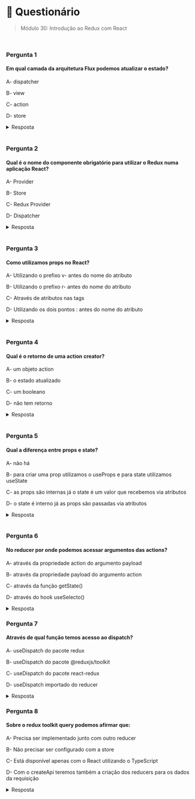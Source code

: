 # 📌 Questionário
> Módulo 30: Introdução ao Redux com React

<br>

### Pergunta 1
#### Em qual camada da arquitetura Flux podemos atualizar o estado?
A- dispatcher

B- view

C- action

D- store

<details>
    <summary>Resposta</summary>

    store

    A alternativa correta é a opção "store" porque, na arquitetura Flux, a camada responsável por atualizar o estado da aplicação é a camada de Store. As Stores armazenam e gerenciam o estado da aplicação e respondem às Actions despachadas pela View, atualizando o estado conforme necessário. As demais alternativas estão erradas: "dispatcher" se refere ao Dispatcher, que é responsável por encaminhar as Actions para as Stores; "view" se refere à View, que é responsável por apresentar a interface do usuário; e "action" se refere às Actions, que representam eventos que ocorrem na aplicação e são despachadas para as Stores atualizarem o estado.
</details>

<br>

### Pergunta 2
#### Qual é o nome do componente obrigatório para utilizar o Redux numa aplicação React?
A- Provider

B- Store

C- Redux Provider

D- Dispatcher

<details>
    <summary>Resposta</summary>
    
    Provider

    A alternativa correta é a opção "Provider" porque, para utilizar o Redux em uma aplicação React, é necessário envolver a árvore de componentes com o componente <Provider> fornecido pelo Redux. O <Provider> garante que todos os componentes da aplicação tenham acesso ao estado global (store) do Redux, tornando-o disponível para as actions e reducers em qualquer parte da árvore de componentes. As demais alternativas estão incorretas: "Store" não é o componente obrigatório para utilizar o Redux, "Redux Provider" não é o nome correto do componente, e "Dispatcher" se refere ao Dispatcher, que não é um componente, mas sim uma parte do padrão Flux.
</details>

<br>


### Pergunta 3
#### Como utilizamos props no React?
A- Utilizando o prefixo v- antes do nome do atributo

B- Utilizando o prefixo r- antes do nome do atributo

C- Através de atributos nas tags

D- Utilizando os dois pontos : antes do nome do atributo

<details>
    <summary>Resposta</summary>
    
    Através de atributos nas tags

    A alternativa correta é a opção "Através de atributos nas tags". No React, as props (propriedades) são passadas para um componente como atributos nas tags JSX quando o componente é renderizado. Você define as props diretamente no componente pai ao atribuir valores a esses atributos na tag do componente filho. As demais alternativas estão erradas, pois não representam a maneira correta de passar props no React.
</details>

<br>

### Pergunta 4
#### Qual é o retorno de uma action creator?
A- um objeto action

B- o estado atualizado

C- um booleano

D- não tem retorno

<details>
    <summary>Resposta</summary>
    
    um objeto action

    A alternativa correta é a opção "um objeto action" porque uma action creator, em geral, é uma função que retorna um objeto action. Esse objeto action contém informações sobre a ação que está ocorrendo, como o tipo da ação e, frequentemente, os dados associados a ela. As demais alternativas estão erradas: "o estado atualizado" não é o retorno padrão de uma action creator, "um booleano" não é apropriado, pois uma action creator não costuma retornar um booleano diretamente, e "não tem retorno" está incorreta, pois as action creators retornam objetos action.
</details>

<br>

### Pergunta 5
#### Qual a diferença entre props e state?
A- não há

B- para criar uma prop utilizamos o useProps e para state utilizamos useState

C- as props são internas já o state é um valor que recebemos via atributos

D- o state é interno já as props são passadas via atributos

<details>
    <summary>Resposta</summary>
    
    o state é interno já as props são passadas via atributos

    A alternativa correta é a opção "o state é interno, enquanto as props são passadas via atributos". A principal diferença entre props (propriedades) e state (estado) no React é que as props são valores passados de um componente pai para um componente filho através de atributos HTML-like, enquanto o state é um objeto de dados que pertence internamente a um componente e pode ser modificado dentro do próprio componente. As demais alternativas estão incorretas: "não há" está errada porque há uma diferença fundamental entre props e state, "para criar uma prop utilizamos o useProps e para state utilizamos useState" menciona o uso de useProps, que não é uma função padrão do React, e "as props são internas já o state é um valor que recebemos via atributos" está incorreta, pois não descreve com precisão a diferença entre props e state.
</details>

<br>

### Pergunta 6
#### No reducer por onde podemos acessar argumentos das actions?
A- através da propriedade action do argumento payload

B- através da propriedade payload do argumento action

C- através da função getState()

D- através do hook useSelecto()

<details>
    <summary>Resposta</summary>
    
    através da propriedade payload do argumento action

    A alternativa correta é a opção "através da propriedade payload do argumento action" porque, em um reducer no Redux (ou em uma estrutura semelhante), você pode acessar os argumentos das actions por meio da propriedade payload do objeto action. As actions geralmente carregam os dados relevantes em seu campo payload, e o reducer usa essa propriedade para acessar esses dados e atualizar o estado da aplicação de acordo. As demais alternativas estão incorretas: "através da propriedade action do argumento payload" menciona uma estrutura que não é padrão em Redux, "através da função getState()" está relacionada à obtenção do estado atual e "através do hook useSelecto()" se refere a uma função do Redux Toolkit que não é usada dentro de um reducer.
</details>

### Pergunta 7
#### Através de qual função temos acesso ao dispatch?
A- useDispatch do pacote redux

B- useDispatch do pacote @reduxjs/toolkit

C- useDispatch do pacote react-redux

D- useDispatch importado do reducer

<details>
    <summary>Resposta</summary>
    
    useDispatch do pacote react-redux

    A alternativa correta é a opção "useDispatch do pacote react-redux" porque, ao utilizar o Redux com o React, o acesso à função dispatch é feito por meio da função useDispatch fornecida pelo pacote react-redux. Essa função permite que os componentes React acessem o dispatch para despachar actions para a store do Redux. As demais alternativas estão incorretas: "useDispatch do pacote redux" menciona o pacote Redux, mas não inclui o pacote react-redux necessário para a integração com o React, "useDispatch do pacote @reduxjs/toolkit" menciona o pacote Redux Toolkit, que também não é responsável por fornecer a função useDispatch e "useDispatch importado do reducer" não é uma abordagem comum para acessar o dispatch em componentes React.
</details>

### Pergunta 8
#### Sobre o redux toolkit query podemos afirmar que:
A- Precisa ser implementado junto com outro reducer

B- Não precisar ser configurado com a store

C- Está disponível apenas com o React utilizando o TypeScript

D- Com o createApi teremos também a criação dos reducers para os dados da requisição

<details>
    <summary>Resposta</summary>
    
    Com o createApi teremos também a criação dos reducers para os dados da requisição

    A alternativa correta é a opção "Com o createApi, teremos também a criação dos reducers para os dados da requisição" porque o Redux Toolkit Query é uma parte do Redux Toolkit que simplifica a gestão de dados assíncronos em aplicações React com Redux. Quando você utiliza o createApi, ele cria não apenas os endpoints de uma API, mas também os reducers, actions e selectors relacionados aos dados da requisição, tornando a configuração e o uso mais simplificados. As demais alternativas estão incorretas: "Precisa ser implementado junto com outro reducer" não é necessário implementar junto com outro reducer, "Não precisar ser configurado com a store" requer configuração com a store, e "Está disponível apenas com o React utilizando o TypeScript" não é restrito ao TypeScript ou ao React.
</details>
